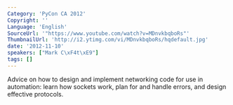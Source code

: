 ```yaml
---
Category: 'PyCon CA 2012'
Copyright: ''
Language: 'English'
SourceUrl: '"https://www.youtube.com/watch?v=MDnvkbqboRs"'
ThumbnailUrl: 'http://i2.ytimg.com/vi/MDnvkbqboRs/hqdefault.jpg'
date: '2012-11-10'
speakers: ["Mark C\xF4t\xE9"]
tags: []
---
```

Advice on how to design and implement networking code for use in automation:
learn how sockets work, plan for and handle errors, and design effective
protocols.

